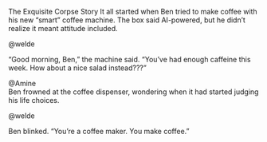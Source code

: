 The Exquisite Corpse Story
It all started when Ben tried to make coffee with his new “smart” coffee machine.
The box said AI-powered, but he didn’t realize it meant attitude included.

@welde <br>

“Good morning, Ben,” the machine said. “You’ve had enough caffeine this week. How about a nice salad instead???”

@Amine <br>
Ben frowned at the coffee dispenser, wondering when it had started judging his life choices.


@welde <br>

Ben blinked. “You’re a coffee maker. You make coffee.”
